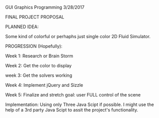 GUI Graphics Programming
3/28/2017

FINAL PROJECT PROPOSAL 

PLANNED IDEA:

Some kind of colorful or perhaphs just single color 2D Fluid Simulator.  

PROGRESSION (Hopefully): 

Week 1: Research or Brain Storm 

Week 2: Get the color to display

week 3: Get the solvers working

Week 4: Implement jQuery and Sizzle 

Week 5: Finalize and stretch goal: user FULL control of the scene

Implementation:  Using only Three Java Scipt if possible.  I might use the help of a 3rd party Java Scipt to assit the project's functionality.   
